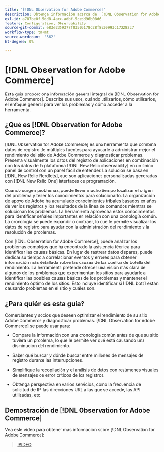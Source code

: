 ```yaml
---
title: '[!DNL Observation for Adobe Commerce]'
description: Obtenga información acerca de  [!DNL Observation for Adobe Commerce], sus usos, cuándo usar y cómo obtener acceso.
exl-id: a787be0f-5dd8-4acc-adbf-5cedd96b08d6
feature: Configuration, Observability
source-git-commit: e83e2359377f03506178c28f8b30993c172282c7
workflow-type: tm+mt
source-wordcount: '362'
ht-degree: 0%

---
```


# [!DNL Observation for Adobe Commerce]

Esta guía proporciona información general integral de [!DNL Observation for Adobe Commerce]. Describe sus usos, cuándo utilizarlos, cómo utilizarlos, el enfoque general para ver los problemas y cómo acceder a la herramienta.

## ¿Qué es [!DNL Observation for Adobe Commerce]?

[!DNL Observation for Adobe Commerce] es una herramienta que combina datos de registro de múltiples fuentes para ayudarle a administrar mejor el rendimiento del sitio de Adobe Commerce y diagnosticar problemas. Presenta visualmente los datos del registro de aplicaciones en combinación con los datos de la plataforma [!DNL New Relic observability] en un único panel de control con un panel fácil de entender. La solución se basa en [!DNL New Relic Nerdlets], que son aplicaciones personalizadas generadas con [!DNL New Relic One] interfaces de programación.

Cuando surgen problemas, puede llevar mucho tiempo localizar el origen del problema y tener los conocimientos para solucionarlo. La organización de apoyo de Adobe ha acumulado conocimientos tribales basados en años de ver los registros y los resultados de la línea de comandos mientras se solucionan los problemas. La herramienta aprovecha estos conocimientos para identificar señales importantes en relación con una cronología común. La cronología se puede expandir o contraer, lo que le permite visualizar los datos de registro para ayudar con la administración del rendimiento y la resolución de problemas.

Con [!DNL Observation for Adobe Commerce], puede analizar los problemas complejos que ha encontrado la asistencia técnica para identificar las causas básicas. En lugar de rastrear datos dispares, puede dedicar su tiempo a correlacionar eventos y errores para obtener información más detallada sobre las causas de los cuellos de botella del rendimiento. La herramienta pretende ofrecer una visión más clara de algunos de los problemas que experimentan los sitios para ayudarle a identificar las posibles causas básicas de los problemas y mantener el rendimiento óptimo de los sitios. Esto incluye identificar si [!DNL bots] están causando problemas en el sitio y cuáles son.

## ¿Para quién es esta guía?

Comerciantes y socios que deseen optimizar el rendimiento de su sitio Adobe Commerce y diagnosticar problemas. [!DNL Observation for Adobe Commerce] se puede usar para:

* Compare la información con una cronología común antes de que su sitio tuviera un problema, lo que le permite ver qué está causando una disminución del rendimiento.

* Saber qué buscar y dónde buscar entre millones de mensajes de registro durante las interrupciones.

* Simplifique la recopilación y el análisis de datos con resúmenes visuales de mensajes de error críticos de los registros.

* Obtenga perspectiva en varios servicios, como la frecuencia de solicitud de IP, las direcciones URL a las que se accede, las API utilizadas, etc.

## Demostración de [!DNL Observation for Adobe Commerce]

Vea este vídeo para obtener más información sobre [!DNL Observation for Adobe Commerce]:

>[!VIDEO](https://video.tv.adobe.com/v/344444?quality=12)
